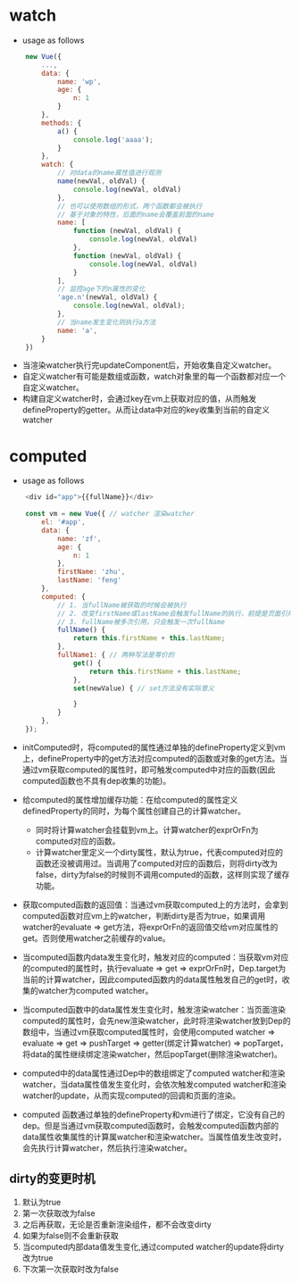 # watch
- usage as follows
``` js
    new Vue({
        ...,
        data: {
            name: 'wp',
            age: {
                n: 1
            }
        },
        methods: {
            a() {
                console.log('aaaa');
            }
        },
        watch: {
            // 对data的name属性值进行观测
            name(newVal, oldVal) {
                console.log(newVal, oldVal)
            },
            // 也可以使用数组的形式，两个函数都会被执行
            // 基于对象的特性，后面的name会覆盖前面的name
            name: [
                function (newVal, oldVal) {
                    console.log(newVal, oldVal)
                },
                function (newVal, oldVal) {
                    console.log(newVal, oldVal)
                }
            ],
            // 监控age下的n属性的变化
            'age.n'(newVal, oldVal) {
                console.log(newVal, oldVal);
            },
            // 当name发生变化则执行a方法
            name: 'a',
        }
    })
```

- 当渲染watcher执行完updateComponent后，开始收集自定义watcher。
- 自定义watcher有可能是数组或函数，watch对象里的每一个函数都对应一个自定义watcher。
- 构建自定义watcher时，会通过key在vm上获取对应的值，从而触发defineProperty的getter。从而让data中对应的key收集到当前的自定义watcher

# computed
- usage as follows
``` js
    <div id="app">{{fullName}}</div>
    
    const vm = new Vue({ // watcher 渲染watcher
        el: '#app',
        data: {
            name: 'zf',
            age: {
                n: 1
            },
            firstName: 'zhu',
            lastName: 'feng'
        },
        computed: {
            // 1. 当fullName被获取的时候会被执行
            // 2. 改变firstName或lastName会触发fullName的执行，前提是页面引用了fullName
            // 3. fullName被多次引用，只会触发一次fullName
            fullName() {
                return this.firstName + this.lastName;
            },
            fullName1: { // 两种写法是等价的
                get() {
                    return this.firstName + this.lastName;
                },
                set(newValue) { // set方法没有实际意义

                }
            }
        },
    });
```

- initComputed时，将computed的属性通过单独的defineProperty定义到vm上，defineProperty中的get方法对应computed的函数或对象的get方法。当通过vm获取computed的属性时，即可触发computed中对应的函数(因此computed函数也不具有dep收集的功能)。
- 给computed的属性增加缓存功能：在给computed的属性定义definedProperty的同时，为每个属性创建自己的计算watcher。
  - 同时将计算watcher会挂载到vm上。计算watcher的exprOrFn为computed对应的函数。
  - 计算watcher里定义一个dirty属性，默认为true，代表computed对应的函数还没被调用过。当调用了computed对应的函数后，则将dirty改为false，dirty为false的时候则不调用computed的函数，这样则实现了缓存功能。
- 获取computed函数的返回值：当通过vm获取computed上的方法时，会拿到computed函数对应vm上的watcher，判断dirty是否为true，如果调用watcher的evaluate => get方法，将exprOrFn的返回值交给vm对应属性的get。否则使用watcher之前缓存的value。
- 当computed函数内data发生变化时，触发对应的computed：当获取vm对应的computed的属性时，执行evaluate => get => exprOrFn时，Dep.target为当前的计算watcher，因此computed函数内的data属性触发自己的get时，收集的watcher为computed watcher。
- 当computed函数中的data属性发生变化时，触发渲染watcher：当页面渲染computed的属性时，会先new渲染watcher，此时将渲染watcher放到Dep的数组中，当通过vm获取computed属性时，会使用computed watcher => evaluate => get => pushTarget => getter(绑定计算watcher) => popTarget，将data的属性继续绑定渲染watcher，然后popTarget(删除渲染watcher)。
- computed中的data属性通过Dep中的数组绑定了computed watcher和渲染watcher，当data属性值发生变化时，会依次触发computed watcher和渲染watcher的update，从而实现computed的回调和页面的渲染。

- computed 函数通过单独的defineProperty和vm进行了绑定，它没有自己的dep。但是当通过vm获取computed函数时，会触发computed函数内部的data属性收集属性的计算属watcher和渲染watcher。当属性值发生改变时，会先执行计算watcher，然后执行渲染watcher。

## dirty的变更时机
1. 默认为true
2. 第一次获取改为false
3. 之后再获取，无论是否重新渲染组件，都不会改变dirty
4. 如果为false则不会重新获取
5. 当computed内部data值发生变化,通过computed watcher的update将dirty改为true
6. 下次第一次获取时改为false